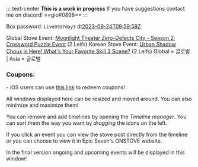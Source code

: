 ::: text-center
**This is a work in progress**
If you have suggestions contact me on discord!
==gio#0898==
:::

Box password: `Live0917day3` dt[2023-09-24T09:59:59Z](Expired)

Global Stove Event:
[Moonlight Theater Zero-Defects City - Season 2: Crossword Puzzle Event](https://page.onstove.com/epicseven/global/view/9750568) (2 Leifs)
Korean Stove Event:
[Urban Shadow Choux is Here! What's Your Favorite Skill 3 Scene?](https://page.onstove.com/epicseven/kr/view/9748310) {2 Leifs)
Global = 글로벌 | Asia = 글로벌

### Coupons:
\-
iOS users can use [this link](https://event-epic7.smilegatemegaport.com/coupon) to redeem coupons!

All windows displayed here can be resized and moved around. You can also minimize and maximize them!

You can remove and add timelines by opening the *Timeline manager*. You can sort them the way you want by *dragging* the icons on the left.

If you click an event you can view the stove post directly from the timeline or you can choose to view it in Epic Seven's ONSTOVE website.

In the final version ongoing and upcoming events will be displayed in this window!
